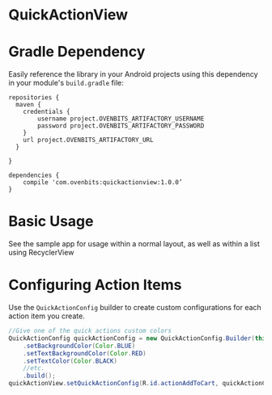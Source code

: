 # QuickActionView

# Gradle Dependency

Easily reference the library in your Android projects using this dependency in your module's `build.gradle` file:

```Gradle
repositories {
  maven {
    credentials {
        username project.OVENBITS_ARTIFACTORY_USERNAME
        password project.OVENBITS_ARTIFACTORY_PASSWORD
    }
    url project.OVENBITS_ARTIFACTORY_URL
  }

}
```

```Gradle
dependencies {
    compile 'com.ovenbits:quickactionview:1.0.0’
}
```

# Basic Usage
See the sample app for usage within a normal layout, as well as within a list using RecyclerView

# Configuring Action Items
Use the `QuickActionConfig` builder to create custom configurations for each action item you create.
```java
//Give one of the quick actions custom colors
QuickActionConfig quickActionConfig = new QuickActionConfig.Builder(this)
	.setBackgroundColor(Color.BLUE)
	.setTextBackgroundColor(Color.RED)
	.setTextColor(Color.BLACK)
	//etc.
	.build();
quickActionView.setQuickActionConfig(R.id.actionAddToCart, quickActionConfig);
```

